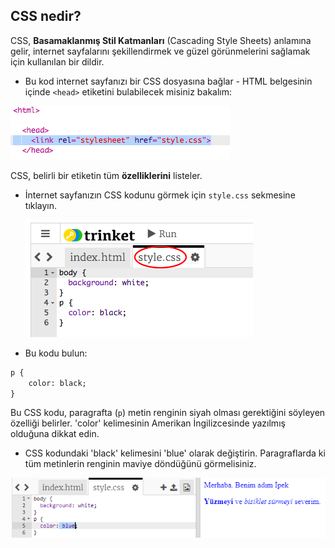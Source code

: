 ## CSS nedir?

CSS, **Basamaklanmış Stil Katmanları** (Cascading Style Sheets) anlamına gelir, internet sayfalarını şekillendirmek ve güzel görünmelerini sağlamak için kullanılan bir dildir.

+ Bu kod internet sayfanızı bir CSS dosyasına bağlar - HTML belgesinin içinde `<head>` etiketini bulabilecek misiniz bakalım:

![ekran görüntüsü](images/birthday-css-link.png)

CSS, belirli bir etiketin tüm **özelliklerini** listeler.

+ İnternet sayfanızın CSS kodunu görmek için `style.css` sekmesine tıklayın.
    
    ![ekran görüntüsü](images/birthday-css-tab.png)

+ Bu kodu bulun:

```html
p {
    color: black;
}
```

Bu CSS kodu, paragrafta (`p`) metin renginin siyah olması gerektiğini söyleyen özelliği belirler. 'color' kelimesinin Amerikan İngilizcesinde yazılmış olduğuna dikkat edin.

+ CSS kodundaki 'black' kelimesini 'blue' olarak değiştirin. Paragraflarda ki tüm metinlerin renginin maviye döndüğünü görmelisiniz.

![ekran görüntüsü](images/birthday-edit-css.png)